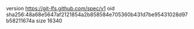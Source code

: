 version https://git-lfs.github.com/spec/v1
oid sha256:48a68e5647af2121854a2b858584e705360b431d7be95431028d97b58211674a
size 16340
